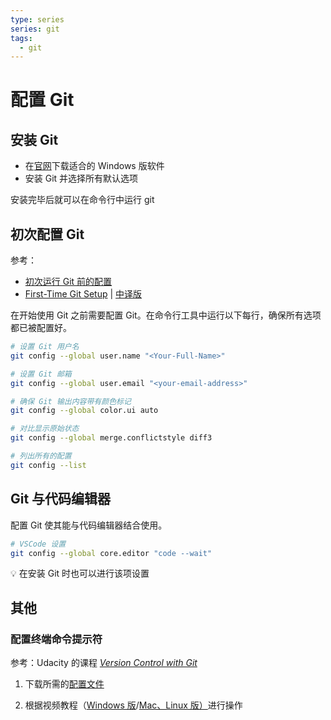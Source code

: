 ```yaml
---
type: series
series: git
tags:
  - git
---
```

# 配置 Git

## 安装 Git

* 在[官网](https://git-scm.com/downloads)下载适合的 Windows 版软件
* 安装 Git 并选择所有默认选项

安装完毕后就可以在命令行中运行 git

## 初次配置 Git

参考：

* [初次运行 Git 前的配置](https://gitee.com/help/articles/4107)
* [First-Time Git Setup](https://git-scm.com/book/en/v2/Getting-Started-First-Time-Git-Setup) | [中译版](https://git-scm.com/book/zh/v2/起步-初次运行-Git-前的配置)

在开始使用 Git 之前需要配置 Git。在命令行工具中运行以下每行，确保所有选项都已被配置好。

```bash
# 设置 Git 用户名
git config --global user.name "<Your-Full-Name>"

# 设置 Git 邮箱
git config --global user.email "<your-email-address>"

# 确保 Git 输出内容带有颜色标记
git config --global color.ui auto

# 对比显示原始状态
git config --global merge.conflictstyle diff3

# 列出所有的配置
git config --list
```

## Git 与代码编辑器

配置 Git 使其能与代码编辑器结合使用。

```bash
# VSCode 设置
git config --global core.editor "code --wait"
```

:bulb: 在安装 Git 时也可以进行该项设置

## 其他

### 配置终端命令提示符
参考：Udacity 的课程 *[Version Control with Git](https://www.udacity.com/course/version-control-with-git--ud123)*
1. 下载所需的[配置文件](http://video.udacity-data.com.s3.amazonaws.com/topher/2017/March/58d31ce3_ud123-udacity-terminal-config/ud123-udacity-terminal-config.zip)

2. 根据视频教程（[Windows 版](https://youtu.be/CCYjHfBk9hw)/[Mac、Linux 版）](https://youtu.be/h00n9QLfbqU)进行操作